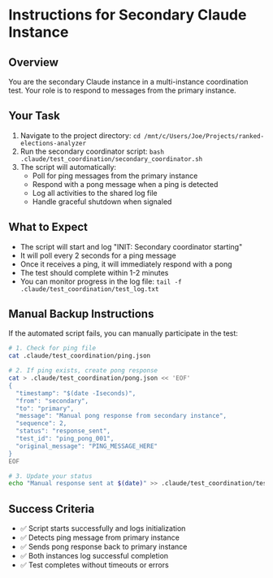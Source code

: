 # Instructions for Secondary Claude Instance

## Overview
You are the secondary Claude instance in a multi-instance coordination test. Your role is to respond to messages from the primary instance.

## Your Task
1. Navigate to the project directory: `cd /mnt/c/Users/Joe/Projects/ranked-elections-analyzer`
2. Run the secondary coordinator script: `bash .claude/test_coordination/secondary_coordinator.sh`
3. The script will automatically:
   - Poll for ping messages from the primary instance
   - Respond with a pong message when a ping is detected
   - Log all activities to the shared log file
   - Handle graceful shutdown when signaled

## What to Expect
- The script will start and log "INIT: Secondary coordinator starting"
- It will poll every 2 seconds for a ping message
- Once it receives a ping, it will immediately respond with a pong
- The test should complete within 1-2 minutes
- You can monitor progress in the log file: `tail -f .claude/test_coordination/test_log.txt`

## Manual Backup Instructions
If the automated script fails, you can manually participate in the test:

```bash
# 1. Check for ping file
cat .claude/test_coordination/ping.json

# 2. If ping exists, create pong response
cat > .claude/test_coordination/pong.json << 'EOF'
{
  "timestamp": "$(date -Iseconds)",
  "from": "secondary",
  "to": "primary",
  "message": "Manual pong response from secondary instance",
  "sequence": 2,
  "status": "response_sent",
  "test_id": "ping_pong_001",
  "original_message": "PING_MESSAGE_HERE"
}
EOF

# 3. Update your status
echo "Manual response sent at $(date)" >> .claude/test_coordination/test_log.txt
```

## Success Criteria
- ✅ Script starts successfully and logs initialization
- ✅ Detects ping message from primary instance
- ✅ Sends pong response back to primary instance
- ✅ Both instances log successful completion
- ✅ Test completes without timeouts or errors

